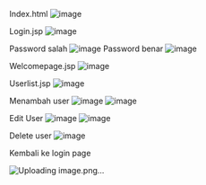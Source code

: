 Index.html
 ![image](https://github.com/user-attachments/assets/df91c591-4710-468a-ad64-a7c0599005fd)

Login.jsp
 ![image](https://github.com/user-attachments/assets/96c05c5a-1fc3-492d-b8c6-a59cdf3713b3)

Password salah
 ![image](https://github.com/user-attachments/assets/bb77cc7c-0d10-4204-a1ea-f48ab213293b)
Password benar
 ![image](https://github.com/user-attachments/assets/19f37d67-7173-4dcb-b346-24995334e086)

Welcomepage.jsp
 ![image](https://github.com/user-attachments/assets/1835648f-1a94-4f26-9e34-373dcb6b4f96)

Userlist.jsp
 ![image](https://github.com/user-attachments/assets/b84ad7b7-973b-4148-8add-45e7c1b06db9)

Menambah user
![image](https://github.com/user-attachments/assets/90888987-5a5f-4314-9305-95627aded0a3)
 ![image](https://github.com/user-attachments/assets/f0d1f318-0150-46ad-8813-43c0067f7572)

 

Edit User
 ![image](https://github.com/user-attachments/assets/c694678a-06f2-4b74-8551-a42fc1b3c62d)
![image](https://github.com/user-attachments/assets/a111fa48-bf02-499a-9bcb-f3ce15fcc111)

 
Delete user
 ![image](https://github.com/user-attachments/assets/a073d7de-e883-4bb4-93a7-0a79a8f9ee4b)

Kembali ke login page
 
![Uploading image.png…]()

